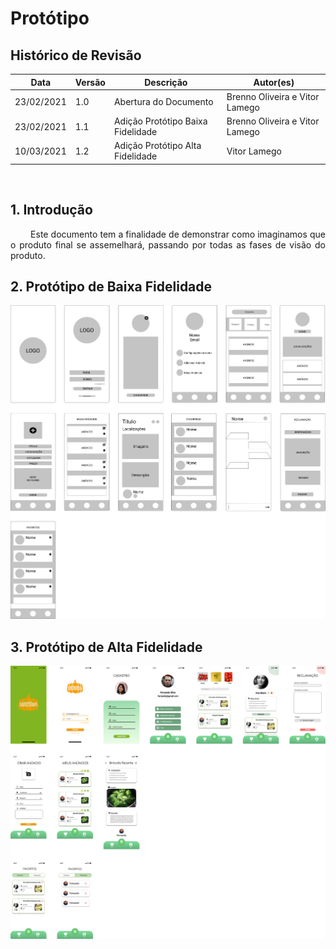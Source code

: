 # Protótipo

## Histórico de Revisão
Data|Versão|Descrição|Autor(es)
-|-|-|-
23/02/2021|1.0|Abertura do Documento|Brenno Oliveira e Vitor Lamego
23/02/2021|1.1|Adição Protótipo Baixa Fidelidade|Brenno Oliveira e Vitor Lamego
10/03/2021|1.2|Adição Protótipo Alta Fidelidade|Vitor Lamego

<br>

## 1. Introdução
<p align = "justify"> &emsp;&emsp; Este documento tem a finalidade de demonstrar como imaginamos que o produto final se assemelhará, passando por todas as fases de visão do produto.</p>

## 2. Protótipo de Baixa Fidelidade
![Protótipo de Baixa Fidelidade](img/Baixa_fidelidade.png)

## 3. Protótipo de Alta Fidelidade
![Protótipo de Alta Fidelidade](img/Alta_fidelidade.png)